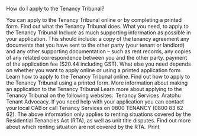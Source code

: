 How do I apply to the Tenancy Tribunal?

You can apply to the Tenancy Tribunal online or by completing a printed form.
Find out what the Tenancy Tribunal does.
What you need, to apply to the Tenancy Tribunal
Include as much supporting information as possible in your application. This should include:
a copy of the tenancy agreement
any documents that you have sent to the other party (your tenant or landlord) and
any other supporting documentation – such as rent records, any copies of any related correspondence between you and the other party.
payment of the application fee ($20.44 including GST).
What else you need depends on whether you want to apply online or using a printed application form
Learn how to apply to the Tenancy Tribunal online.
Find out how to apply to the Tenancy Tribunal using a printed form.
More information about making an application to the Tenancy Tribunal
Learn more about applying to the Tenancy Tribunal on the following websites:
 Tenancy Services 
Aratohu Tenant Advocacy.
If you need help with your application you can contact your local CAB or call Tenancy Services on 0800 TENANCY (0800 83 62 62).
The above information only applies to renting situations covered by the Residential Tenancies Act (RTA), as well as unit title disputes. Find out more about which renting situation are not covered by the RTA.   Print 